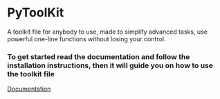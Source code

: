 # PyToolKit
A toolkit file for anybody to use, made to simplify advanced tasks, use powerful one-line functions without losing your control.


### To get started read the documentation and follow the installation instructions, then it will guide you on how to use the toolkit file
[Documentation](https://sapphirekr.gitbook.io/how-to-use-pytoolkit/)
